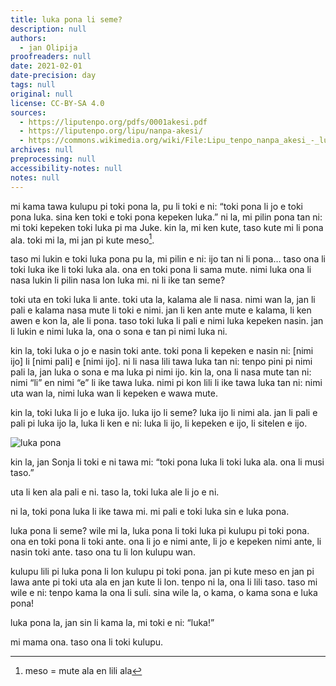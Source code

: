 ```yaml
---
title: luka pona li seme?
description: null
authors:
  - jan Olipija
proofreaders: null
date: 2021-02-01
date-precision: day
tags: null
original: null
license: CC-BY-SA 4.0
sources:
  - https://liputenpo.org/pdfs/0001akesi.pdf
  - https://liputenpo.org/lipu/nanpa-akesi/
  - https://commons.wikimedia.org/wiki/File:Lipu_tenpo_nanpa_akesi_-_luka_pona.png
archives: null
preprocessing: null
accessibility-notes: null
notes: null
---
```


mi kama tawa kulupu pi toki pona la, pu li toki e ni: “toki pona li jo e toki pona luka. sina ken toki e toki pona kepeken luka.” ni la, mi pilin pona tan ni: mi toki kepeken toki luka pi ma Juke. kin la, mi ken kute, taso kute mi li pona ala. toki mi la, mi jan pi kute meso[^1].

taso mi lukin e toki luka pona pu la, mi pilin e ni: ijo tan ni li pona… taso ona li toki luka ike li toki luka ala. ona en toki pona li sama mute. nimi luka ona li nasa lukin li pilin nasa lon luka mi. ni li ike tan seme?

toki uta en toki luka li ante. toki uta la, kalama ale li nasa. nimi wan la, jan li pali e kalama nasa mute li toki e nimi. jan li ken ante mute e kalama, li ken awen e kon la, ale li pona. taso toki luka li pali e nimi luka kepeken nasin. jan li lukin e nimi luka la, ona o sona e tan pi nimi luka ni.

kin la, toki luka o jo e nasin toki ante. toki pona li kepeken e nasin ni: [nimi ijo] li [nimi pali] e [nimi ijo]. ni li nasa lili tawa luka tan ni: tenpo pini pi nimi pali la, jan luka o sona e ma luka pi nimi ijo. kin la, ona li nasa mute tan ni: nimi “li” en nimi “e” li ike tawa luka. nimi pi kon lili li ike tawa luka tan ni: nimi uta wan la, nimi luka wan li kepeken e wawa mute.

kin la, toki luka li jo e luka ijo. luka ijo li seme? luka ijo li nimi ala. jan li pali e pali pi luka ijo la, luka li ken e ni: luka li ijo, li kepeken e ijo, li sitelen e ijo.

![luka pona](https://upload.wikimedia.org/wikipedia/commons/9/9a/Lipu_tenpo_nanpa_akesi_-_luka_pona.png)

kin la, jan Sonja li toki e ni tawa mi: “toki pona luka li toki luka ala. ona li musi taso.”

uta li ken ala pali e ni. taso la, toki luka ale li jo e ni.

ni la, toki pona luka li ike tawa mi. mi pali e toki luka sin e luka pona.

luka pona li seme? wile mi la, luka pona li toki luka pi kulupu pi toki pona. ona en toki pona li toki ante. ona li jo e nimi ante, li jo e kepeken nimi ante, li nasin toki ante. taso ona tu li lon kulupu wan.

kulupu lili pi luka pona li lon kulupu pi toki pona. jan pi kute meso en jan pi lawa ante pi toki uta ala en jan kute li lon. tenpo ni la, ona li lili taso. taso mi wile e ni: tenpo kama la ona li suli. sina wile la, o kama, o kama sona e luka pona!

luka pona la, jan sin li kama la, mi toki e ni: “luka!”

mi mama ona. taso ona li toki kulupu.

[^1]: meso = mute ala en lili ala
